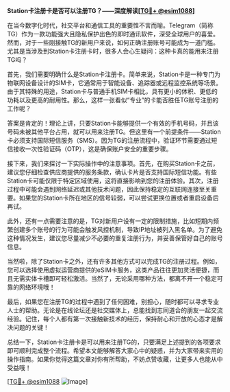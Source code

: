 **Station卡注册卡是否可以注册TG？——深度解读[[TG💪+ @esim1088](https://t.me/s/esim1088)]**

在当今数字化时代，社交平台和通信工具的重要性不言而喻。Telegram（简称TG）作为一款功能强大且隐私保护出色的即时通讯软件，深受全球用户的喜爱。然而，对于一些刚接触TG的新用户来说，如何正确注册账号可能成为一道门槛。尤其是当涉及到Station卡注册卡时，很多人会心生疑问：这种卡真的能用来注册TG吗？

首先，我们需要明确什么是Station卡注册卡。简单来说，Station卡是一种专门为物联网设备设计的SIM卡，它通常用于智能设备、追踪器或远程监控系统等场景。由于其特殊的用途，Station卡与普通手机SIM卡相比，具有更小的体积、更低的功耗以及更高的耐用性。那么，这样一张看似“专业”的卡能否胜任TG账号注册的工作呢？

答案是肯定的！理论上讲，只要Station卡能够提供一个有效的手机号码，并且该号码未被其他平台占用，就可以用来注册TG。但这里有一个前提条件——Station卡必须支持国际短信服务（SMS）。因为TG的注册流程中，验证环节需要通过短信接收一次性验证码（OTP），这是确保账户安全的重要步骤。

接下来，我们来探讨一下实际操作中的注意事项。首先，在购买Station卡之前，建议您仔细检查供应商提供的服务条款，确认卡片是否支持国际短信功能。有些Station卡可能仅限于特定区域使用，这将直接影响到您的注册体验。其次，注册过程中可能会遇到网络延迟或其他技术问题，因此保持稳定的互联网连接至关重要。如果您的Station卡所在地区的信号较弱，可以尝试更换位置或者重启设备后再试。

此外，还有一点需要注意的是，TG对新用户设有一定的限制措施，比如短期内频繁创建多个账号的行为可能会触发风控机制，导致IP地址被列入黑名单。为了避免这种情况发生，建议您尽量减少不必要的重复注册行为，并妥善保管好自己的账号信息。

当然啦，除了Station卡之外，还有许多其他方式可以完成TG的注册过程。例如，您可以选择使用虚拟运营商提供的eSIM卡服务，这类产品往往更加灵活便捷，而且无需实体卡槽即可轻松激活。当然了，无论采用哪种方法，都离不开一个稳定可靠的网络环境哦！

最后，如果您在注册TG的过程中遇到了任何困难，别担心，随时都可以寻求专业人士的帮助。无论是在线论坛还是社交媒体上，总能找到志同道合的朋友一起交流经验。记住，每个人都有第一次接触新技术的经历，保持耐心和开放的心态才是解决问题的关键！

总结一下，Station卡注册卡是可以用来注册TG的，只要满足上述提到的各项要求即可顺利完成整个流程。希望本文能够解答大家心中的疑惑，并为大家带来实用的操作指南。如果你觉得这篇文章对你有所帮助，不妨点赞收藏，让更多人也能从中受益哦！

[[TG💪+ @esim1088](https://t.me/s/esim1088) ![Image](https://i.postimg.cc/4NQfJmqS/Snipaste-2025-05-13-00-14-12.png)]